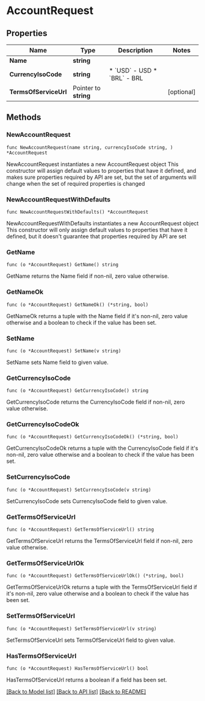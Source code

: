 # AccountRequest

## Properties

Name | Type | Description | Notes
------------ | ------------- | ------------- | -------------
**Name** | **string** |  | 
**CurrencyIsoCode** | **string** | * &#x60;USD&#x60; - USD * &#x60;BRL&#x60; - BRL | 
**TermsOfServiceUrl** | Pointer to **string** |  | [optional] 

## Methods

### NewAccountRequest

`func NewAccountRequest(name string, currencyIsoCode string, ) *AccountRequest`

NewAccountRequest instantiates a new AccountRequest object
This constructor will assign default values to properties that have it defined,
and makes sure properties required by API are set, but the set of arguments
will change when the set of required properties is changed

### NewAccountRequestWithDefaults

`func NewAccountRequestWithDefaults() *AccountRequest`

NewAccountRequestWithDefaults instantiates a new AccountRequest object
This constructor will only assign default values to properties that have it defined,
but it doesn't guarantee that properties required by API are set

### GetName

`func (o *AccountRequest) GetName() string`

GetName returns the Name field if non-nil, zero value otherwise.

### GetNameOk

`func (o *AccountRequest) GetNameOk() (*string, bool)`

GetNameOk returns a tuple with the Name field if it's non-nil, zero value otherwise
and a boolean to check if the value has been set.

### SetName

`func (o *AccountRequest) SetName(v string)`

SetName sets Name field to given value.


### GetCurrencyIsoCode

`func (o *AccountRequest) GetCurrencyIsoCode() string`

GetCurrencyIsoCode returns the CurrencyIsoCode field if non-nil, zero value otherwise.

### GetCurrencyIsoCodeOk

`func (o *AccountRequest) GetCurrencyIsoCodeOk() (*string, bool)`

GetCurrencyIsoCodeOk returns a tuple with the CurrencyIsoCode field if it's non-nil, zero value otherwise
and a boolean to check if the value has been set.

### SetCurrencyIsoCode

`func (o *AccountRequest) SetCurrencyIsoCode(v string)`

SetCurrencyIsoCode sets CurrencyIsoCode field to given value.


### GetTermsOfServiceUrl

`func (o *AccountRequest) GetTermsOfServiceUrl() string`

GetTermsOfServiceUrl returns the TermsOfServiceUrl field if non-nil, zero value otherwise.

### GetTermsOfServiceUrlOk

`func (o *AccountRequest) GetTermsOfServiceUrlOk() (*string, bool)`

GetTermsOfServiceUrlOk returns a tuple with the TermsOfServiceUrl field if it's non-nil, zero value otherwise
and a boolean to check if the value has been set.

### SetTermsOfServiceUrl

`func (o *AccountRequest) SetTermsOfServiceUrl(v string)`

SetTermsOfServiceUrl sets TermsOfServiceUrl field to given value.

### HasTermsOfServiceUrl

`func (o *AccountRequest) HasTermsOfServiceUrl() bool`

HasTermsOfServiceUrl returns a boolean if a field has been set.


[[Back to Model list]](../README.md#documentation-for-models) [[Back to API list]](../README.md#documentation-for-api-endpoints) [[Back to README]](../README.md)


